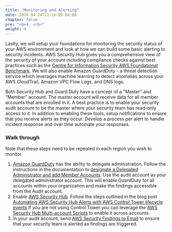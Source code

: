 ```yaml
---
title: "Monitoring and Alerting"
date: 2020-04-24T11:16:09-04:00
chapter: false
pre: "<b>4. </b>"
weight: 4
---
```


Lastly, we will setup your foundations for monitoring the security status of your AWS environment and look at how we can build some basic alerting to security incidents. AWS Security Hub gives you a comprehensive view of the security of your account including compliance checks against best practices such as the [Centre for Information Security AWS Foundational Benchmark](https://aws.amazon.com/quickstart/architecture/compliance-cis-benchmark/). We will also enable Amazon GuardDuty - a threat detection service which leverages machine learning to detect anomalies across your AWS CloudTrail, Amazon VPC Flow Logs, and DNS logs.

Both Security Hub and Guard Duty have a concept of a "Master" and "Member" account. The master account will receive data for all member accounts that are enrolled in it. A best practice is to enable your security audit account to be the master where your security team has read-only access to it. In addition to enabling these tools, setup notifications to ensure that you receive alerts as they occur. Develop a process per alert to handle incident response and over time automate your responses.

### Walk through

Note that these steps need to be repeated in each region you wish to monitor.

1. [Amazon GuardDuty](https://aws.amazon.com/guardduty/) has the ability to delegate administration. Follow the instructions in the documentation to [designate a Delegated Administrator and add Member Accounts](https://docs.aws.amazon.com/guardduty/latest/ug/guardduty_organizations.html). Use the audit account as your delegated administrator account. This will enable GuardDuty for all accounts within your organization and make the findings accessible from the Audit account.
1. Enable [AWS Security Hub](https://aws.amazon.com/security-hub/). Follow the steps outlined in the blog post [Automating AWS Security Hub Alerts with AWS Control Tower lifecycle events](https://aws.amazon.com/fr/blogs/mt/automating-aws-security-hub-alerts-with-aws-control-tower-lifecycle-events/) If you are not using Control Tower you can leverage the [AWS Security Hub Multi-account Scripts](https://github.com/awslabs/aws-securityhub-multiaccount-scripts) to enable it across accounts.
1. In your audit account, send [AWS Security Findings to Email](https://github.com/aws-samples/aws-securityhub-to-email) to ensure that your security team is alerted as findings are triggered.
